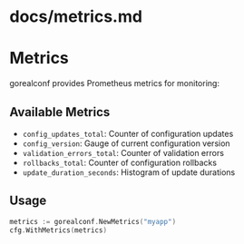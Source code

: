 # docs/metrics.md
# Metrics

gorealconf provides Prometheus metrics for monitoring:

## Available Metrics

- `config_updates_total`: Counter of configuration updates
- `config_version`: Gauge of current configuration version
- `validation_errors_total`: Counter of validation errors
- `rollbacks_total`: Counter of configuration rollbacks
- `update_duration_seconds`: Histogram of update durations

## Usage

```go
metrics := gorealconf.NewMetrics("myapp")
cfg.WithMetrics(metrics)
```
